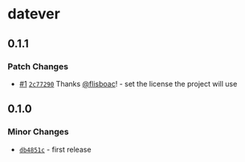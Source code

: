 # datever

## 0.1.1

### Patch Changes

- [#1](https://github.com/flisboac/datever/pull/1) [`2c77290`](https://github.com/flisboac/datever/commit/2c77290b1a44596f43dfa8038419b3e1a55cc498) Thanks [@flisboac](https://github.com/flisboac)! - set the license the project will use

## 0.1.0

### Minor Changes

- [`db4851c`](https://github.com/flisboac/datever/commit/db4851c103a598f3ef8f6ddc20d693b4e3ce104f) - first release
